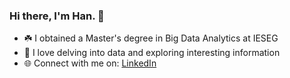 ### Hi there, I'm Han. :wave:

- :shamrock: I obtained a Master's degree in Big Data Analytics at IESEG
- :rainbow: I love delving into data and exploring interesting information
- :globe_with_meridians: Connect with me on: [LinkedIn](https://www.linkedin.com/in/nguyet-han-nguyen-a333a71ab/)


